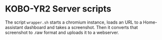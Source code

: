 # KOBO-YR2 Server scripts

The script `wrapper.sh` starts a chromium instance, loads an URL to a Home-assistant dashboard and takes a screenshot.
Then it converts that screenshot to .raw format and uploads it to a webserver.

